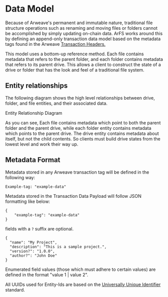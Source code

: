# Data Model

Because of Arweave's permanent and immutable nature, traditional file structure operations such as renaming and moving files or folders cannot be accomplished by simply updating on-chain data. ArFS works around this by defining an append-only transaction data model based on the metadata tags found in the Arweave [Transaction Headers.](https://docs.arweave.org/developers/server/http-api#transaction-format)

This model uses a bottom-up reference method. Each file contains metadata that refers to the parent folder, and each folder contains metadata that refers to its parent drive. This allows a client to construct the state of a drive or folder that has the look and feel of a traditional file system.

## Entity relationships

The following diagram shows the high level relationships between drive, folder, and file entities, and their associated data.

<img :src="$withBase('/images/entity-relationship-diagram.png')" class="amazingdiagram" style="width: 75%">

<div class="caption">Entity Relationship Diagram</div>

As you can see, Each file contains metadata which point to both the parent folder and the parent drive, while each folder entity contains metadata which points to the parent drive. The drive entity contains metadata about itself, but not the child contents. So clients must build drive states from the lowest level and work their way up.

## Metadata Format

Metadata stored in any Arweave transaction tag will be defined in the following way:

```
Example-tag: "example-data"
```

Metadata stored in the Transaction Data Payload will follow JSON formatting like below:

```
{
    "example-tag": "example-data"
}
```

fields with a `?` suffix are optional.

```
{
  "name": "My Project",
  "description": "This is a sample project.",
  "version?": "1.0.0",
  "author?": "John Doe"
}
```
Enumerated field values (those which must adhere to certain values) are defined in the format "value 1 | value 2".

All UUIDs used for Entity-Ids are based on the [Universally Unique Identifier](https://en.wikipedia.org/wiki/Universally_unique_identifier) standard.
